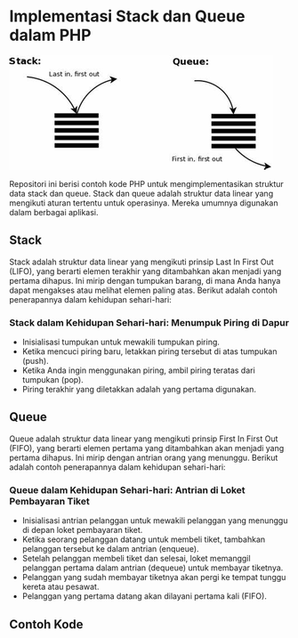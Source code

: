 # Implementasi Stack dan Queue dalam PHP

![Stack dan Queue](image/img1.jpeg)

Repositori ini berisi contoh kode PHP untuk mengimplementasikan struktur data stack dan queue. Stack dan queue adalah struktur data linear yang mengikuti aturan tertentu untuk operasinya. Mereka umumnya digunakan dalam berbagai aplikasi.

## Stack

Stack adalah struktur data linear yang mengikuti prinsip Last In First Out (LIFO), yang berarti elemen terakhir yang ditambahkan akan menjadi yang pertama dihapus. Ini mirip dengan tumpukan barang, di mana Anda hanya dapat mengakses atau melihat elemen paling atas. Berikut adalah contoh penerapannya dalam kehidupan sehari-hari:

### Stack dalam Kehidupan Sehari-hari: Menumpuk Piring di Dapur

- Inisialisasi tumpukan untuk mewakili tumpukan piring.
- Ketika mencuci piring baru, letakkan piring tersebut di atas tumpukan (push).
- Ketika Anda ingin menggunakan piring, ambil piring teratas dari tumpukan (pop).
- Piring terakhir yang diletakkan adalah yang pertama digunakan.

## Queue

Queue adalah struktur data linear yang mengikuti prinsip First In First Out (FIFO), yang berarti elemen pertama yang ditambahkan akan menjadi yang pertama dihapus. Ini mirip dengan antrian orang yang menunggu. Berikut adalah contoh penerapannya dalam kehidupan sehari-hari:

### Queue dalam Kehidupan Sehari-hari: Antrian di Loket Pembayaran Tiket

- Inisialisasi antrian pelanggan untuk mewakili pelanggan yang menunggu di depan loket pembayaran tiket.
- Ketika seorang pelanggan datang untuk membeli tiket, tambahkan pelanggan tersebut ke dalam antrian (enqueue).
- Setelah pelanggan membeli tiket dan selesai, loket memanggil pelanggan pertama dalam antrian (dequeue) untuk membayar tiketnya.
- Pelanggan yang sudah membayar tiketnya akan pergi ke tempat tunggu kereta atau pesawat.
- Pelanggan yang pertama datang akan dilayani pertama kali (FIFO).

## Contoh Kode

<?php
// Inisialisasi tumpukan piring
$stack = [];

// Menambahkan piring ke tumpukan
array_push($stack, "Piring 1");
array_push($stack, "Piring 2");
array_push($stack, "Piring 3");

// Mengambil piring dari tumpukan
$topPlate = array_pop($stack);
echo "Menggunakan piring: $topPlate\n"; // Output: Menggunakan piring: Piring 3

// Piring terakhir yang diletakkan adalah yang pertama diambil (LIFO).

?>
